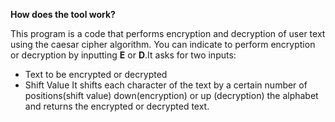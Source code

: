 **How does the tool work?**

This program is a code that performs encryption and decryption of  user text using the caesar cipher algorithm.
You can indicate to perform encryption or decryption by inputting **E** or **D**.It asks for two inputs:
 - Text to be encrypted or decrypted
 - Shift Value 
It shifts each character of the text by a certain number of positions(shift value) down(encryption) or up (decryption) the alphabet and returns the encrypted or decrypted text. 

